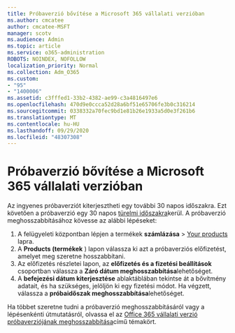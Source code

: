 ```yaml
---
title: Próbaverzió bővítése a Microsoft 365 vállalati verzióban
ms.author: cmcatee
author: cmcatee-MSFT
manager: scotv
ms.audience: Admin
ms.topic: article
ms.service: o365-administration
ROBOTS: NOINDEX, NOFOLLOW
localization_priority: Normal
ms.collection: Adm_O365
ms.custom:
- "95"
- "1400006"
ms.assetid: c3fffed1-33b2-4382-ae99-c3a4816497e6
ms.openlocfilehash: 470d9e0ccca52d28a6bf51e65706fe3b0c316214
ms.sourcegitcommit: 0338332a70fec9bd1e81b26e1933a5d0e3f261b6
ms.translationtype: MT
ms.contentlocale: hu-HU
ms.lasthandoff: 09/29/2020
ms.locfileid: "48307308"
---
```

# <a name="extend-your-trial-for-microsoft-365-for-business"></a>Próbaverzió bővítése a Microsoft 365 vállalati verzióban

Az ingyenes próbaverziót kiterjesztheti egy további 30 napos időszakra. Ezt követően a próbaverzió egy 30 napos [türelmi időszakra](https://docs.microsoft.com/alchemyinsights/grace-period-for-microsoft-365-free-trial)kerül. A próbaverzió meghosszabbításához kövesse az alábbi lépéseket:
  
1. A felügyeleti központban lépjen a termékek **számlázása** \> [Your products](https://go.microsoft.com/fwlink/p/?linkid=842054) lapra.
2. A **Products (termékek** ) lapon válassza ki azt a próbaverziós előfizetést, amelyet meg szeretne hosszabbítani.
3. Az előfizetés részletei lapon, az **előfizetés és a fizetési beállítások** csoportban válassza a **Záró dátum meghosszabbítása**lehetőséget.
4. A **befejezési dátum kiterjesztése** ablaktáblában tekintse át a bővítmény adatait, és ha szükséges, jelöljön ki egy fizetési módot. Ha végzett, válassza a **próbaidőszak meghosszabbítása**lehetőséget.

Ha többet szeretne tudni a próbaverzió meghosszabbításáról vagy a lépésenkénti útmutatásról, olvassa el az [Office 365 vállalati verzió próbaverziójának meghosszabbítása](https://docs.microsoft.com/microsoft-365/commerce/extend-your-trial)című témakört.